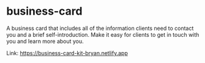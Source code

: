 # business-card
A business card that includes all of the information clients need to contact you and a brief self-introduction. Make it easy for clients to get in touch with you and learn more about you.

Link: https://business-card-kit-bryan.netlify.app

